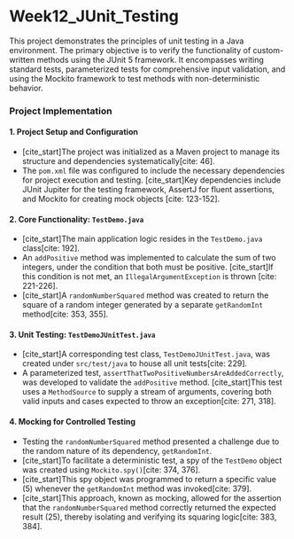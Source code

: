 # Week12_JUnit_Testing

This project demonstrates the principles of unit testing in a Java environment. The primary objective is to verify the functionality of custom-written methods using the JUnit 5 framework. It encompasses writing standard tests, parameterized tests for comprehensive input validation, and using the Mockito framework to test methods with non-deterministic behavior.

### Project Implementation

#### 1. Project Setup and Configuration

* [cite_start]The project was initialized as a Maven project to manage its structure and dependencies systematically[cite: 46].
* The `pom.xml` file was configured to include the necessary dependencies for project execution and testing. [cite_start]Key dependencies include JUnit Jupiter for the testing framework, AssertJ for fluent assertions, and Mockito for creating mock objects [cite: 123-152].

#### 2. Core Functionality: `TestDemo.java`

* [cite_start]The main application logic resides in the `TestDemo.java` class[cite: 192].
* An `addPositive` method was implemented to calculate the sum of two integers, under the condition that both must be positive. [cite_start]If this condition is not met, an `IllegalArgumentException` is thrown [cite: 221-226].
* [cite_start]A `randomNumberSquared` method was created to return the square of a random integer generated by a separate `getRandomInt` method[cite: 353, 355].

#### 3. Unit Testing: `TestDemoJUnitTest.java`

* [cite_start]A corresponding test class, `TestDemoJUnitTest.java`, was created under `src/test/java` to house all unit tests[cite: 229].
* A parameterized test, `assertThatTwoPositiveNumbersAreAddedCorrectly`, was developed to validate the `addPositive` method. [cite_start]This test uses a `MethodSource` to supply a stream of arguments, covering both valid inputs and cases expected to throw an exception[cite: 271, 318].

#### 4. Mocking for Controlled Testing

* Testing the `randomNumberSquared` method presented a challenge due to the random nature of its dependency, `getRandomInt`.
* [cite_start]To facilitate a deterministic test, a spy of the `TestDemo` object was created using `Mockito.spy()`[cite: 374, 376].
* [cite_start]This spy object was programmed to return a specific value (5) whenever the `getRandomInt` method was invoked[cite: 379].
* [cite_start]This approach, known as mocking, allowed for the assertion that the `randomNumberSquared` method correctly returned the expected result (25), thereby isolating and verifying its squaring logic[cite: 383, 384].